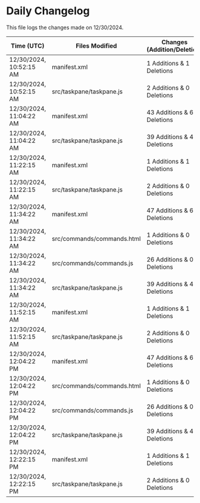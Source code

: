 # Daily Changelog

This file logs the changes made on 12/30/2024.

| Time (UTC)             | Files Modified                    | Changes (Addition/Deletion) |
|------------------------|-----------------------------------|-----------------------------|
| 12/30/2024, 10:52:15 AM | manifest.xml | 1 Additions & 1 Deletions |
| 12/30/2024, 10:52:15 AM | src/taskpane/taskpane.js | 2 Additions & 0 Deletions |
| 12/30/2024, 11:04:22 AM | manifest.xml | 43 Additions & 62 Deletions|
| 12/30/2024, 11:04:22 AM | src/taskpane/taskpane.js | 39 Additions & 41 Deletions|
| 12/30/2024, 11:22:15 AM | manifest.xml | 1 Additions & 1 Deletions|
| 12/30/2024, 11:22:15 AM | src/taskpane/taskpane.js | 2 Additions & 0 Deletions|
| 12/30/2024, 11:34:22 AM | manifest.xml | 47 Additions & 62 Deletions|
| 12/30/2024, 11:34:22 AM | src/commands/commands.html | 1 Additions & 0 Deletions|
| 12/30/2024, 11:34:22 AM | src/commands/commands.js | 26 Additions & 0 Deletions|
| 12/30/2024, 11:34:22 AM | src/taskpane/taskpane.js | 39 Additions & 41 Deletions|
| 12/30/2024, 11:52:15 AM | manifest.xml | 1 Additions & 1 Deletions|
| 12/30/2024, 11:52:15 AM | src/taskpane/taskpane.js | 2 Additions & 0 Deletions|
| 12/30/2024, 12:04:22 PM | manifest.xml | 47 Additions & 62 Deletions|
| 12/30/2024, 12:04:22 PM | src/commands/commands.html | 1 Additions & 0 Deletions|
| 12/30/2024, 12:04:22 PM | src/commands/commands.js | 26 Additions & 0 Deletions|
| 12/30/2024, 12:04:22 PM | src/taskpane/taskpane.js | 39 Additions & 41 Deletions|
| 12/30/2024, 12:22:15 PM | manifest.xml | 1 Additions & 1 Deletions|
| 12/30/2024, 12:22:15 PM | src/taskpane/taskpane.js | 2 Additions & 0 Deletions|
